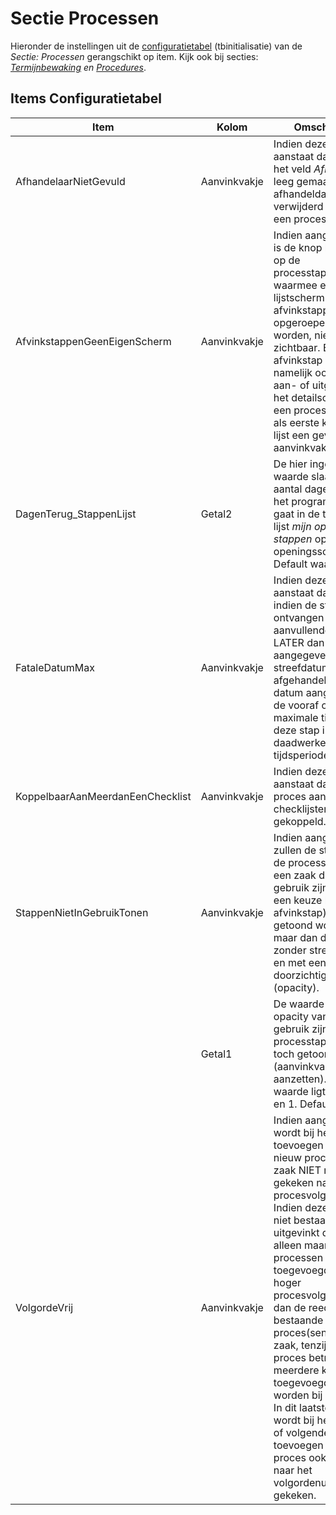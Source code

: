 # Sectie Processen

Hieronder de instellingen uit de [configuratietabel](README.md) (tbinitialisatie) van de _Sectie: Processen_ gerangschikt op item.
Kijk ook bij secties: _[Termijnbewaking](sectie_termijnbewaking.md) en [Procedures](sectie_procedures.md)_.

## Items Configuratietabel

| Item                             | Kolom        | Omschrijving                                                       |
|----------------------------------|--------------|--------------------------------------------------------------------|
| AfhandelaarNietGevuld            | Aanvinkvakje | Indien deze instelling aanstaat dan wordt het veld _Afhandelaar_ leeg gemaakt als de afhandeldatum verwijderd wordt bij een processtap. |
| AfvinkstappenGeenEigenScherm     | Aanvinkvakje | Indien aangevinkt dan is de knop linksonder op de processtappenlijst waarmee een aparte lijstscherm voor afvinkstappen opgeroepen kan worden, niet zichtbaar. Een afvinkstap kan namelijk ook worden aan- of uitgevinkt via het detailscherm van een processtap die als eerste kolom in de lijst een gevuld of leeg aanvinkvakje heeft. |
| DagenTerug_StappenLijst          | Getal2       | De hier ingevulde waarde slaat op het aantal dagen terug dat het programma terug gaat in de tijd bij de lijst _mijn openstaande stappen_ op het openingsscherm. Default waarde = 365. |
| FataleDatumMax                   | Aanvinkvakje | Indien deze instelling aanstaat dan wordt indien de stap voor ontvangen van aanvullende gegevens LATER dan de aangegeven streefdatum wordt afgehandeld, de fatale datum aangepast met de vooraf opgegeven maximale tijd voor deze stap i.p.v. de daadwerkelijk tijdsperiode. |
| KoppelbaarAanMeerdanEenChecklist | Aanvinkvakje | Indien deze instelling aanstaat dan kan een proces aan meerdere checklijsten worden gekoppeld. |
| StappenNietInGebruikTonen        | Aanvinkvakje | Indien aangevinkt dan zullen de stappen op de processenlijst bij een zaak die niet in gebruik zijn (vanwege een keuze bij een afvinkstap) toch getoond worden, maar dan disabled en zonder streefdatum en met een lage doorzichtigheidsgraad (opacity). |
|                                  | Getal1       | De waarde slaat op de opacity van de niet in gebruik zijnde processtappen, die toch getoond worden (aanvinkvakje aanzetten). De waarde ligt tussen 0 en 1. Default = 0.5. |
| VolgordeVrij                     | Aanvinkvakje | Indien aangevinkt dan wordt bij het toevoegen van een nieuw proces bij een zaak NIET meer gekeken naar het procesvolgnummer. Indien deze instelling niet bestaat of is uitgevinkt dan kunnen alleen maar processen worden toegevoegd met een hoger procesvolgnummer dan de reeds bestaande proces(sen) bij een zaak, tenzij het een proces betreft dat meerdere keren toegevoegd kan worden bij een zaak. In dit laatste geval wordt bij het tweede of volgende keren toevoegen van zo'n proces ook niet meer naar het volgordenummer gekeken. |
